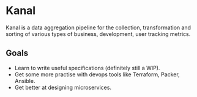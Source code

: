 # Kanal

Kanal is a data aggregation pipeline for the collection, transformation and sorting of various types of business, development, user tracking metrics.

## Goals

  - Learn to write useful specifications (definitely still a WIP).
  - Get some more practise with devops tools like Terraform, Packer, Ansible.
  - Get better at designing microservices.
